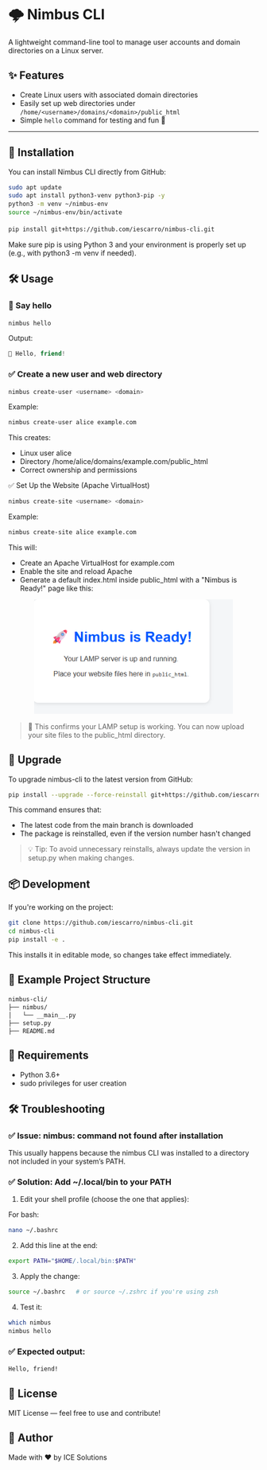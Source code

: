 # 🌩️ Nimbus CLI

A lightweight command-line tool to manage user accounts and domain directories on a Linux server.

## ✨ Features

- Create Linux users with associated domain directories
- Easily set up web directories under `/home/<username>/domains/<domain>/public_html`
- Simple `hello` command for testing and fun 🎉

---

## 🚀 Installation

You can install Nimbus CLI directly from GitHub:

```bash
sudo apt update
sudo apt install python3-venv python3-pip -y
python3 -m venv ~/nimbus-env
source ~/nimbus-env/bin/activate

pip install git+https://github.com/iescarro/nimbus-cli.git
```

Make sure pip is using Python 3 and your environment is properly set up (e.g., with python3 -m venv if needed).

## 🛠️ Usage

### 👋 Say hello

```bash
nimbus hello
```

Output:

```cpp
👋 Hello, friend!
```

### ✅ Create a new user and web directory

```bash
nimbus create-user <username> <domain>
```

Example:

```bash
nimbus create-user alice example.com
```

This creates:

* Linux user alice
* Directory /home/alice/domains/example.com/public_html
* Correct ownership and permissions

✅ Set Up the Website (Apache VirtualHost)

```bash
nimbus create-site <username> <domain>
```

Example:
```bash
nimbus create-site alice example.com
```

This will:
* Create an Apache VirtualHost for example.com
* Enable the site and reload Apache
* Generate a default index.html inside public_html with a "Nimbus is Ready!" page like this:

<p align="center"> <img src="https://raw.githubusercontent.com/iescarro/nimbus-cli/main/art/sample.png?v=1" alt="Nimbus is Ready!" width="400"/> </p>

> 📁 This confirms your LAMP setup is working. You can now upload your site files to the public_html directory.

## 🔄 Upgrade

To upgrade nimbus-cli to the latest version from GitHub:

```bash
pip install --upgrade --force-reinstall git+https://github.com/iescarro/nimbus-cli.git
```

This command ensures that:
* The latest code from the main branch is downloaded
* The package is reinstalled, even if the version number hasn't changed

> 💡 Tip: To avoid unnecessary reinstalls, always update the version in setup.py when making changes.

## 📦 Development

If you're working on the project:

```bash
git clone https://github.com/iescarro/nimbus-cli.git
cd nimbus-cli
pip install -e .
```

This installs it in editable mode, so changes take effect immediately.

## 🧪 Example Project Structure

```arduino
nimbus-cli/
├── nimbus/
│   └── __main__.py
├── setup.py
├── README.md
```

## 🔐 Requirements

* Python 3.6+
* sudo privileges for user creation

## 🛠️ Troubleshooting

### ✅ Issue: nimbus: command not found after installation

This usually happens because the nimbus CLI was installed to a directory not included in your system’s PATH.

### ✅ Solution: Add ~/.local/bin to your PATH

1. Edit your shell profile (choose the one that applies):

For bash:

```bash
nano ~/.bashrc
```

2. Add this line at the end:

```bash
export PATH="$HOME/.local/bin:$PATH"
```

3. Apply the change:

```bash
source ~/.bashrc   # or source ~/.zshrc if you're using zsh
```

4. Test it:

```bash
which nimbus
nimbus hello
```

### ✅ Expected output:

```bash
Hello, friend!
```

## 📄 License
MIT License — feel free to use and contribute!

## 🙌 Author
Made with ❤️ by ICE Solutions

